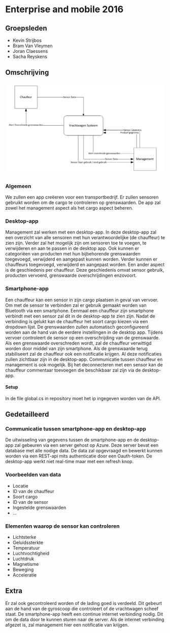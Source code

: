 # Enterprise and mobile 2016

## Groepsleden
- Kevin Strijbos
- Bram Van Vleymen
- Joran Claessens
- Sacha Reyskens

## Omschrijving
![Alt text](/documents/ContextDiagram.jpg?raw=true "Context Diagram")
### Algemeen 
We zullen een app creëeren voor een transportbedrijf. Er zullen sensoren gebruikt worden om de cargo te controleren op grenswaarden. De app zal zowel het management aspect als het cargo aspect beheren.   
### Desktop-app
Management zal werken met een desktop-app. In deze desktop-app zal een overzicht van alle sensoren met hun verantwoordelijke (de chauffeur) te zien zijn. Verder zal het mogelijk zijn om sensoren toe te voegen, te verwijderen en aan te passen in de desktop app. Ook kunnen er categoriëen van producten met hun bijbehorende grenswaarden toegevoegd, verwijderd en aangepast kunnen worden. Verder kunnen er chauffeurs toegevoegd, verwijderd en aangepast worden. Een ander aspect is de geschiedenis per chauffeur. Deze geschiedenis omvat sensor gebruik, producten vervoerd, grenswaarde overschrijdingen enzovoort. 
### Smartphone-app
Een chauffeur kan een sensor in zijn cargo plaatsen in geval van vervoer. Om met de sensor te verbinden zal er gebruik gemaakt worden van Bluetooth via een smartphone. Eenmaal een chauffeur zijn smartphone verbindt met een sensor zal dit in de desktop-app te zien zijn. Nadat de verbinding is gelukt kan de chauffeur het soort cargo kiezen via een dropdown lijst. De grenswaarden zullen automatisch geconfigureerd worden aan de hand van de eerdere instellingen in de desktop app. Tijdens vervoer controleert de sensor op een overschrijding van de grenswaarde. Als een grenswaarde overschreden wordt, zal de chauffeur verwittigd worden door middel van zijn smartphone. Als de grenswaarde terug stabiliseert zal de chauffeur ook een notificatie krijgen. Al deze notificaties zullen zichtbaar zijn in de desktop-app. Communicatie tussen chauffeur en management is ook mogelijk. Bij het deconnecteren met een sensor kan de chauffeur commentaar toevoegen die beschikbaar zal zijn via de desktop-app.
#### Setup
In de file global.cs in repository moet het ip ingegeven worden van de API.

## Gedetailleerd
### Communicatie tussen smartphone-app en desktop-app
De uitwisseling van gegevens tussen de smartphone-app en de desktop-app zal gebeuren via een server gehost op Azure. Deze server bevat een database met alle nodige data. De data zal opgevraagd en bewerkt kunnen worden via een REST-api mits authenticatie door een Oauth-token. De desktop-app werkt niet real-time maar met een refresh knop. 

### Voorbeelden van data
- Locatie
- ID van de chauffeur
- Soort cargo
- ID van de sensor
- Ingestelde grenswaarden
- ...

### Elementen waarop de sensor kan controleren
- Lichtsterke
- Geluidssterkte
- Temperatuur
- Luchtvochtigheid
- Luchtdruk
- Magnetisme
- Beweging
- Acceleratie

## Extra
Er zal ook gecontroleerd worden of de lading goed is verdeeld. Dit gebeurt aan de hand van de gyroscoop die controleert of de vrachtwagen scheef staat. De smartphone-app heeft een continue internet verbinding nodig. Dit om de data door te kunnen sturen naar de server. Als de internet verbinding afgezet is, zal management hier een notificatie van krijgen. 
